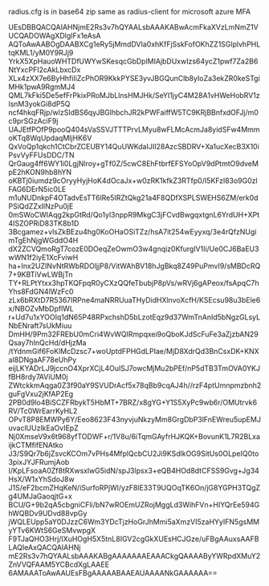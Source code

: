 
radius.cfg is in base64 zip same as radius-client for microsoft azure MFA

UEsDBBQACQAIAHNjmE2Rs3v7hQYAALsbAAAKABwAcmFkaXVzLmNmZ1VUCQADOWAgXDlgIFx1eAsA
AQToAwAABOgDAABXCg1eRy5jMmdDVIa0xhKfFjSskFofOKhZZ1SGlplvhPHLtqKML1/yM0Y9RJj9
YrkX5XpHauoWHTDfUWYwSKesqcGbDplMIAjbDUxwIzs64ycZ1pwf7Za2B6NtYxcPFI2cAkLbxcDx
XLx4zXX7e6ByHhfiIiZcPhOR9KkkPYSE3yvJBGQunClb8yIoZa3ekZR0keSTgiMHk1pwA9RgmMJ4
QML7kFki5De5efFrPkixPRoMJbLlnsHMJHk/SeYI1jyC4M28A1vHWeHobRV1zlsnM3yokGi8dP5Q
ncf4hkqFRjp/wlzSIdBS6qyJBGlhbchJR2kPWFaiffW5TC9KRjBBnfxdOFJj/m0c9prSGzAciF9j
UAJEtfPOfP9pooQ404sVaSSVJTTTPrvLMyu8wFLMcAcmJa8yidSFw4MmmoKTq8WqUpdaqMljHK6V
QxVoQp1qkch1CtCbrZCEUBY14QuUWKdaIJII28AzcSBDRV+Xa1ucXecB3X10iPsvVyFFUsDDC/TN
QrGaug4ff6WY1i0LgjNlroy+gTf0Z/5cwC8EhFtbrfEFSYoOpV9dPtmtO9dveMpE2hKON9hb8hYN
oKBTj0iumdz9cOryyHyjHoK4dOcaJx+w0zRK1kfkZ3RTfp0/I5KFzl83o9G0zlFAG6DErN5ic0LE
m1uNUDnkpF4OTadvEsTT6lRe5IRZtQkg21a4F8QDfXSPLSWEHS6ZM/erk0dPSiQdZZxIlNzPu0jE
0mSWoCWIAqg2kpGtRd/Qo1yl3nppR9MkgC3jFCvdBwgqxtgnL6YrdUH+XPt4ISZOPRiD83TK8b1D
3Bcgamez+vlsZkBEzu4hg0KoOHaOSiTZz/hsA7it254wEyyxq/3e4rQfzNUgimTgEhNjgWGddO4H
dX2ZCVQmoRgT7cozE0DOeqZeOwmO3w4gnqiz0KfurglV1Ii/Ue0CJ6BaEU3wWN1f2iyE1XcFviwH
ha+Inx2UZINvNtRWbRDOljjP8/VitWAhBV18hJgBkq8Z49PuPmvI9/sMBDcRQ7+9KBTiVwLWBjTn
TY+RLPtYtxx3hpTKQFpqR0yCXzQQfeTbubjP8pVs/wRVj6gAPeox/fsApqC7hYhs8FdGN4lWzFc0
zLx6bRXtD7R5367IRPne4maNRRUuaTHyDidHXlnvoXcfH/KSEcsu98u3bEle6x/NBOZvMbDpflWL
r+Ud7u1xYOOIq1dN65P48RPxchshD5bLzotEqz9d37WmTnAnId5bNgzGLsyLNbENraft7sUkMiuu
DmHH/9Pm32FREbU0mCri4WvWQIRmpqxei9oQboKJdScFuFe3aZjzbAN29Qsay7hInQcHd/dHjzMa
/tYdnmGif6FoKlMcDzsc7+woUptdFPHGdLPIae/MjD8XdrQd3BnCsxDK+KNXaI8DNgaAF78eUhPy
eijLKYADrLJ9jccnO4XprXCjL4OulSJ7owcMjMu2bPEf/nP5dTB3TmOVA0YKJfBH8rdy7AViUM0j
ZWtckkmAqga0Z3f90aY9SVUDrAcf5x78qBb9cqAJ4h//rzF4ptUmnpmzbnh2guFgVxu2jKfAP2Eg
2PB0d9lo4BiSCZFRbykT5HbMT+7BRZ/x8gYG+Y1S5XyPc9wb6r/OMUtrvk6RV/Tc0WrEarrKyHL2
OPvT8P8EMWPy6Y/Eeo8623F43nyvjuNkzyMm8GrgDbP3lFnEWreu5upEMJuvaclUUzlkEaOvIEpZ
Nj0XmseV9x6t968yfTODWF+r/1V8u/6iTqmGAyfrHJKQK+BovunK1L7R2BLxaijkCTMfifENAtko
J3/S9Qr7b6jZsvcKCOm7vPHs4MfplQcbCU2Ji9KSdlkOG9SitUs0OLpeIQ0to3pixJYJFRumjAob
I/KpLFsoaA0Zf8tRXwsxlwG5idN/spJ3lpsx3+eQB4HOd8dtCFSS9Gvg+Jg34HsX/W1xYhSdoJ8w
J1S/eF2bcmZHqKeN/iSurfoRPjWl/yzF8lE33T9UQOqTK6On/jG8YGPH3TQgZg4UMJaGaoqjtG+x
BCU/G+9b2qA5cbgniCFli/bN7wROEmUZRojMggLd3WihFVn+HIYQrEe594GhWQBDv9UDvd88vpGy
jWQLEUpp5aY0DJzzC6Wm3YDcTjzHoGrJhMmi5aXmzVI5zaHYyIFN5gsMMyYTv6KWtS6GeSMvwpgX
F9TJaQHO3Hrj/IXuHOgH5X5tnL8IGV2cgGkXUEsHCJGze/uFBgAAuxsAAFBLAQIeAxQACQAIAHNj
mE2Rs3v7hQYAALsbAAAKABgAAAAAAAEAAACkgQAAAAByYWRpdXMuY2ZnVVQFAAM5YCBcdXgLAAEE
6AMAAAToAwAAUEsFBgAAAAABAAEAUAAAANkGAAAAAA==


